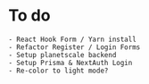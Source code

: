 # To do

    - React Hook Form / Yarn install
    - Refactor Register / Login Forms
    - Setup planetscale backend
    - Setup Prisma & NextAuth Login
    - Re-color to light mode?
